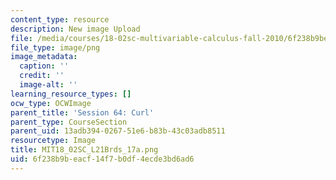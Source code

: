 ```yaml
---
content_type: resource
description: New image Upload
file: /media/courses/18-02sc-multivariable-calculus-fall-2010/6f238b9beacf14f7b0df4ecde3bd6ad6_MIT18_02SC_L21Brds_17a.png
file_type: image/png
image_metadata:
  caption: ''
  credit: ''
  image-alt: ''
learning_resource_types: []
ocw_type: OCWImage
parent_title: 'Session 64: Curl'
parent_type: CourseSection
parent_uid: 13adb394-0267-51e6-b83b-43c03adb8511
resourcetype: Image
title: MIT18_02SC_L21Brds_17a.png
uid: 6f238b9b-eacf-14f7-b0df-4ecde3bd6ad6
---
```

